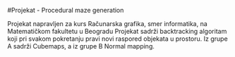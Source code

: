 #Projekat - Procedural maze generation

Projekat napravljen za kurs Računarska grafika, smer informatika, na Matematičkom fakultetu u Beogradu
Projekat sadrži backtracking algoritam koji pri svakom pokretanju pravi novi raspored objekata u prostoru.
Iz grupe A sadrži Cubemaps, a iz grupe B Normal mapping.
